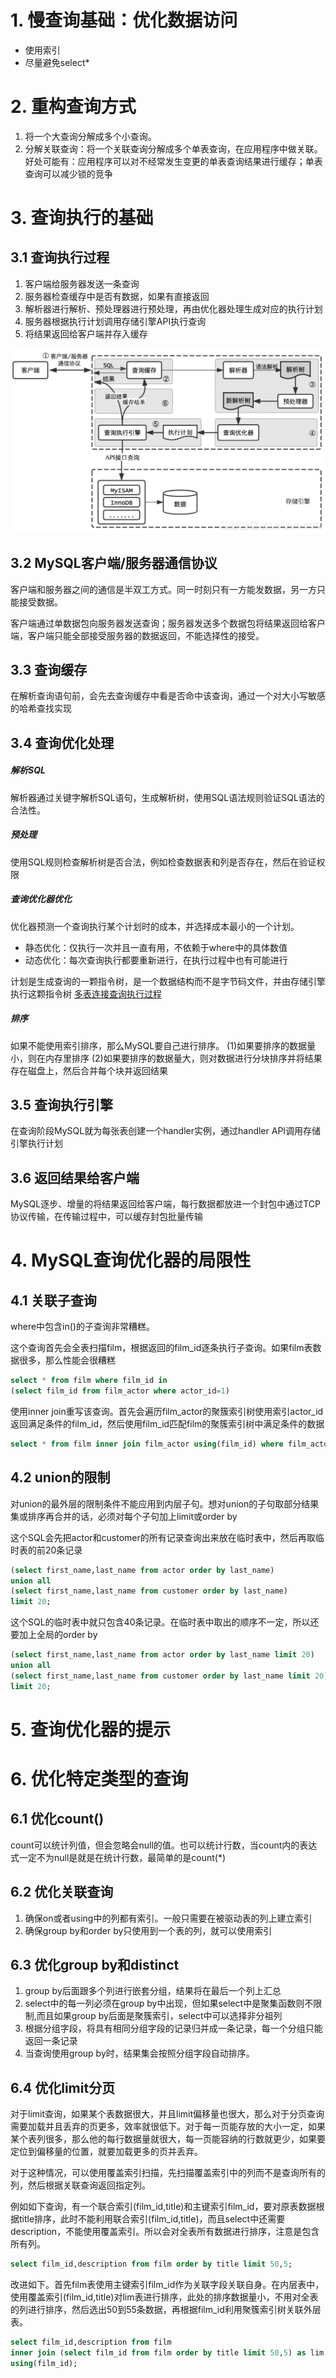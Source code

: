 
# 1. 慢查询基础：优化数据访问
- 使用索引
- 尽量避免select*

# 2. 重构查询方式
1. 将一个大查询分解成多个小查询。
2. 分解关联查询：将一个关联查询分解成多个单表查询，在应用程序中做关联。好处可能有：应用程序可以对不经常发生变更的单表查询结果进行缓存；单表查询可以减少锁的竞争

# 3. 查询执行的基础
## 3.1 查询执行过程
1. 客户端给服务器发送一条查询
2. 服务器检查缓存中是否有数据，如果有直接返回
3. 解析器进行解析、预处理器进行预处理，再由优化器处理生成对应的执行计划
4. 服务器根据执行计划调用存储引擎API执行查询
5. 将结果返回给客户端并存入缓存

![查询执行过程](./pic/查询性能优化_查询执行过程.png)

## 3.2 MySQL客户端/服务器通信协议
客户端和服务器之间的通信是半双工方式。同一时刻只有一方能发数据，另一方只能接受数据。

客户端通过单数据包向服务器发送查询；服务器发送多个数据包将结果返回给客户端，客户端只能全部接受服务器的数据返回，不能选择性的接受。

## 3.3 查询缓存
在解析查询语句前，会先去查询缓存中看是否命中该查询，通过一个对大小写敏感的哈希查找实现

## 3.4 查询优化处理
##### 解析SQL
解析器通过关键字解析SQL语句，生成解析树，使用SQL语法规则验证SQL语法的合法性。
##### 预处理
使用SQL规则检查解析树是否合法，例如检查数据表和列是否存在，然后在验证权限
##### 查询优化器优化
优化器预测一个查询执行某个计划时的成本，并选择成本最小的一个计划。

- 静态优化：仅执行一次并且一直有用，不依赖于where中的具体数值
- 动态优化：每次查询执行都要重新进行，在执行过程中也有可能进行

计划是生成查询的一颗指令树，是一个数据结构而不是字节码文件，并由存储引擎执行这颗指令树
[多表连接查询执行过程](./多表连接查询执行过程.md)

##### 排序
如果不能使用索引排序，那么MySQL要自己进行排序。
(1)如果要排序的数据量小，则在内存里排序
(2)如果要排序的数据量大，则对数据进行分块排序并将结果存在磁盘上，然后合并每个块并返回结果

## 3.5 查询执行引擎
在查询阶段MySQL就为每张表创建一个handler实例，通过handler API调用存储引擎执行计划

## 3.6 返回结果给客户端
MySQL逐步、增量的将结果返回给客户端，每行数据都放进一个封包中通过TCP协议传输，在传输过程中，可以缓存封包批量传输

# 4. MySQL查询优化器的局限性
## 4.1 关联子查询
where中包含in()的子查询非常糟糕。

这个查询首先会全表扫描film，根据返回的film_id逐条执行子查询。如果film表数据很多，那么性能会很糟糕
```SQL
select * from film where film_id in 
(select film_id from film_actor where actor_id=1)
```
使用inner join重写该查询。首先会遍历film_actor的聚簇索引树使用索引actor_id返回满足条件的film_id，然后使用film_id匹配film的聚簇索引树中满足条件的数据
```SQL
select * from film inner join film_actor using(film_id) where film_actor.actor_id=1;
```

## 4.2 union的限制
对union的最外层的限制条件不能应用到内层子句。想对union的子句取部分结果集或排序再合并的话，必须对每个子句加上limit或order by

这个SQL会先把actor和customer的所有记录查询出来放在临时表中，然后再取临时表的前20条记录
```SQL
(select first_name,last_name from actor order by last_name)
union all
(select first_name,last_name from customer order by last_name)
limit 20;
```

这个SQL的临时表中就只包含40条记录。在临时表中取出的顺序不一定，所以还要加上全局的order by
```SQL
(select first_name,last_name from actor order by last_name limit 20)
union all
(select first_name,last_name from customer order by last_name limit 20)
limit 20;
```

# 5. 查询优化器的提示

# 6. 优化特定类型的查询
## 6.1 优化count()
count可以统计列值，但会忽略会null的值。也可以统计行数，当count内的表达式一定不为null是就是在统计行数，最简单的是count(*)

## 6.2 优化关联查询
1. 确保on或者using中的列都有索引。一般只需要在被驱动表的列上建立索引
2. 确保group by和order by只使用到一个表的列，就可以使用索引

## 6.3 优化group by和distinct
1. group by后面跟多个列进行嵌套分组，结果将在最后一个列上汇总
2. select中的每一列必须在group by中出现，但如果select中是聚集函数则不限制,而且如果group by后面是聚簇索引，select中可以选择非分祖列
3. 根据分组字段，将具有相同分组字段的记录归并成一条记录，每一个分组只能返回一条记录
4. 当查询使用group by时，结果集会按照分组字段自动排序。

## 6.4 优化limit分页
对于limit查询，如果某个表数据很大，并且limit偏移量也很大，那么对于分页查询需要加载并且丢弃的页更多，效率就很低下。对于每一页能存放的大小一定，如果某个表列很多，那么他的每行数据量就很大，每一页能容纳的行数就更少，如果要定位到偏移量的位置，就要加载更多的页并丢弃。

对于这种情况，可以使用覆盖索引扫描，先扫描覆盖索引中的列而不是查询所有的列，然后根据关联查询返回指定列。

例如如下查询，有一个联合索引(film_id,title)和主键索引film_id，要对原表数据根据title排序，此时不能利用联合索引(film_id,title)，而且select中还需要description，不能使用覆盖索引。所以会对全表所有数据进行排序，注意是包含所有列。
```SQL
select film_id,description from film order by title limit 50,5;
```
改进如下。首先film表使用主键索引film_id作为关联字段关联自身。在内层表中，使用覆盖索引(film_id,title)对lim表进行排序，此处的排序数据量小，不用对全表的列进行排序，然后选出50到55条数据，再根据film_id利用聚簇索引树关联外层表。
```SQL
select film_id,description from film
inner join (select film_id from film order by title limit 50,5) as lim
using(film_id);
```